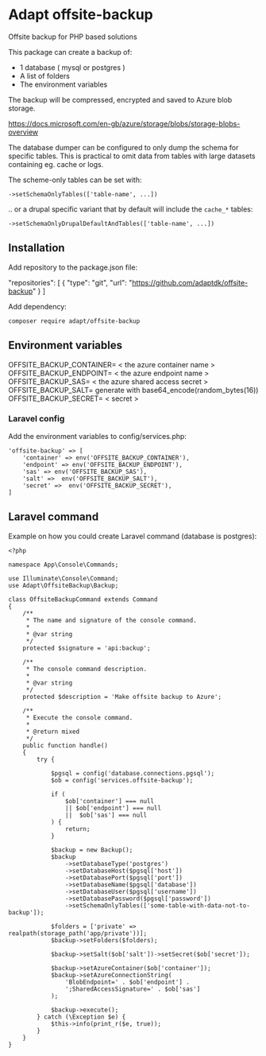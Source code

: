 # Adapt offsite-backup
Offsite backup for PHP based solutions

This package can create a backup of:

 - 1 database ( mysql or postgres )
 - A list of folders
 - The environment variables

The backup will be compressed, encrypted and saved to Azure blob storage.

https://docs.microsoft.com/en-gb/azure/storage/blobs/storage-blobs-overview

The database dumper can be configured to only dump the schema for specific tables. This is practical to omit data from tables with large datasets containing eg. cache or logs.

The scheme-only tables can be set with:

    ->setSchemaOnlyTables(['table-name', ...])

.. or a drupal specific variant that by default will include the `cache_*` tables:
   
    ->setSchemaOnlyDrupalDefaultAndTables(['table-name', ...])

## Installation

Add repository to the package.json file:

  "repositories": [
      {
          "type": "git",
          "url": "https://github.com/adaptdk/offsite-backup"
      }
  ]

Add dependency:

    composer require adapt/offsite-backup

## Environment variables

OFFSITE_BACKUP_CONTAINER= < the azure container name >
OFFSITE_BACKUP_ENDPOINT= < the azure endpoint name >
OFFSITE_BACKUP_SAS= < the azure shared access secret >
OFFSITE_BACKUP_SALT= generate with base64_encode(random_bytes(16))
OFFSITE_BACKUP_SECRET= < secret >

### Laravel config

Add the environment variables to config/services.php:

    'offsite-backup' => [
        'container' => env('OFFSITE_BACKUP_CONTAINER'),
        'endpoint' => env('OFFSITE_BACKUP_ENDPOINT'),
        'sas' => env('OFFSITE_BACKUP_SAS'),
        'salt' =>  env('OFFSITE_BACKUP_SALT'),
        'secret' =>  env('OFFSITE_BACKUP_SECRET'),
    ]

## Laravel command

Example on how you could create Laravel command (database is postgres):

    <?php

    namespace App\Console\Commands;

    use Illuminate\Console\Command;
    use Adapt\OffsiteBackup\Backup;

    class OffsiteBackupCommand extends Command
    {
        /**
         * The name and signature of the console command.
         *
         * @var string
         */
        protected $signature = 'api:backup';

        /**
         * The console command description.
         *
         * @var string
         */
        protected $description = 'Make offsite backup to Azure';

        /**
         * Execute the console command.
         *
         * @return mixed
         */
        public function handle()
        {
            try {

                $pgsql = config('database.connections.pgsql');
                $ob = config('services.offsite-backup');

                if (
                    $ob['container'] === null
                    || $ob['endpoint'] === null
                    ||  $ob['sas'] === null
                ) {
                    return;
                }

                $backup = new Backup();
                $backup
                    ->setDatabaseType('postgres')
                    ->setDatabaseHost($pgsql['host'])
                    ->setDatabasePort($pgsql['port'])
                    ->setDatabaseName($pgsql['database'])
                    ->setDatabaseUser($pgsql['username'])
                    ->setDatabasePassword($pgsql['password'])
                    ->setSchemaOnlyTables(['some-table-with-data-not-to-backup']);

                $folders = ['private' => realpath(storage_path('app/private'))];
                $backup->setFolders($folders);

                $backup->setSalt($ob['salt'])->setSecret($ob['secret']);

                $backup->setAzureContainer($ob['container']);
                $backup->setAzureConnectionString(
                    'BlobEndpoint=' . $ob['endpoint'] .
                    ';SharedAccessSignature=' . $ob['sas']
                );

                $backup->execute();
            } catch (\Exception $e) {
                $this->info(print_r($e, true));
            }
        }
    }
